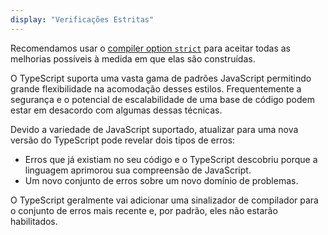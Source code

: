 ```yaml
---
display: "Verificações Estritas"
---
```


Recomendamos usar o [compiler option `strict`](#strict) para aceitar todas as melhorias possíveis à medida em que elas são construídas.

O TypeScript suporta uma vasta gama de padrões JavaScript permitindo grande flexibilidade na acomodação desses estilos. Frequentemente a segurança e o potencial de escalabilidade de uma base de código podem estar em desacordo com algumas dessas técnicas.

Devido a variedade de JavaScript suportado, atualizar para uma nova versão do TypeScript pode revelar dois tipos de erros:

- Erros que já existiam no seu código e o TypeScript descobriu porque a linguagem aprimorou sua compreensão de JavaScript.
- Um novo conjunto de erros sobre um novo domínio de problemas.

O TypeScript geralmente vai adicionar uma sinalizador de compilador para o conjunto de erros mais recente e, por padrão, eles não estarão habilitados.
